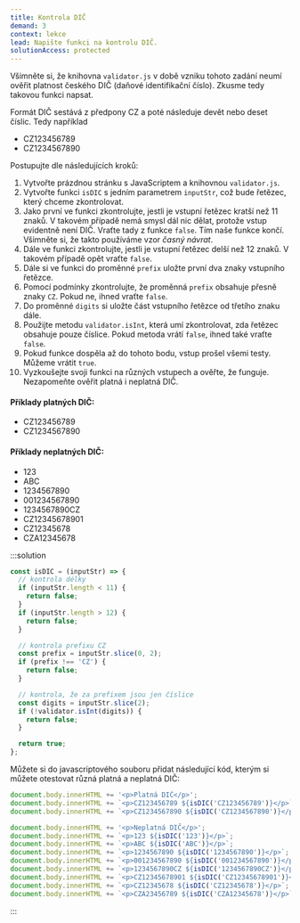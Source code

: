 ```yaml
---
title: Kontrola DIČ
demand: 3
context: lekce
lead: Napište funkci na kontrolu DIČ.
solutionAccess: protected
---
```


Všimněte si, že knihovna `validator.js` v době vzniku tohoto zadání neumí ověřit platnost českého DIČ (daňové identifikační číslo). Zkusme tedy takovou funkci napsat.

Formát DIČ sestává z předpony CZ a poté následuje devět nebo deset číslic. Tedy například

- CZ123456789
- CZ1234567890

Postupujte dle následujících kroků:

1. Vytvořte prázdnou stránku s JavaScriptem a knihovnou `validator.js`.
1. Vytvořte funkci `isDIC` s jedním parametrem `inputStr`, což bude řetězec, který chceme zkontrolovat.
1. Jako první ve funkci zkontrolujte, jestli je vstupní řetězec kratší než 11 znaků. V takovém případě nemá smysl dál nic dělat, protože vstup evidentně není DIČ. Vraťte tady z funkce `false`. Tím naše funkce končí. Všimněte si, že takto používáme vzor _časný návrat_.
1. Dále ve funkci zkontrolujte, jestli je vstupní řetězec delší než 12 znaků. V takovém případě opět vraťte `false`.
1. Dále si ve funkci do proměnné `prefix` uložte první dva znaky vstupního řetězce.
1. Pomocí podmínky zkontrolujte, že proměnná `prefix` obsahuje přesně znaky `CZ`. Pokud ne, ihned vraťte `false`.
1. Do proměnné `digits` si uložte část vstupního řetězce od třetího znaku dále.
1. Použijte metodu `validator.isInt`, která umí zkontrolovat, zda řetězec obsahuje pouze číslice. Pokud metoda vrátí `false`, ihned také vraťte `false`.
1. Pokud funkce dospěla až do tohoto bodu, vstup prošel všemi testy. Můžeme vrátit `true`.
1. Vyzkoušejte svoji funkci na různých vstupech a ověřte, že funguje. Nezapomeňte ověřit platná i neplatná DIČ.

#### Příklady platných DIČ:

- CZ123456789
- CZ1234567890

#### Příklady neplatných DIČ:

- 123
- ABC
- 1234567890
- 001234567890
- 1234567890CZ
- CZ12345678901
- CZ12345678
- CZA12345678

:::solution

```js
const isDIC = (inputStr) => {
  // kontrola délky
  if (inputStr.length < 11) {
    return false;
  }
  if (inputStr.length > 12) {
    return false;
  }

  // kontrola prefixu CZ
  const prefix = inputStr.slice(0, 2);
  if (prefix !== 'CZ') {
    return false;
  }

  // kontrola, že za prefixem jsou jen číslice
  const digits = inputStr.slice(2);
  if (!validator.isInt(digits)) {
    return false;
  }

  return true;
};
```

Můžete si do javascriptového souboru přidat následující kód, kterým si můžete otestovat různá platná a neplatná DIČ:

```js
document.body.innerHTML += '<p>Platná DIČ</p>';
document.body.innerHTML += `<p>CZ123456789 ${isDIC('CZ123456789')}</p>`;
document.body.innerHTML += `<p>CZ1234567890 ${isDIC('CZ1234567890')}</p>`;

document.body.innerHTML += '<p>Neplatná DIČ</p>';
document.body.innerHTML += `<p>123 ${isDIC('123')}</p>`;
document.body.innerHTML += `<p>ABC ${isDIC('ABC')}</p>`;
document.body.innerHTML += `<p>1234567890 ${isDIC('1234567890')}</p>`;
document.body.innerHTML += `<p>001234567890 ${isDIC('001234567890')}</p>`;
document.body.innerHTML += `<p>1234567890CZ ${isDIC('1234567890CZ')}</p>`;
document.body.innerHTML += `<p>CZ12345678901 ${isDIC('CZ12345678901')}</p>`;
document.body.innerHTML += `<p>CZ12345678 ${isDIC('CZ12345678')}</p>`;
document.body.innerHTML += `<p>CZA23456789 ${isDIC('CZA12345678')}</p>`;
```

:::
